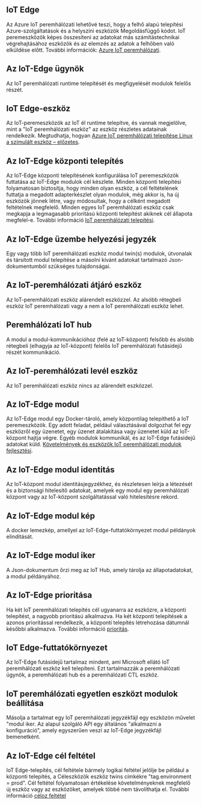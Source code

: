 ## <a name="iot-edge"></a>IoT Edge
Az Azure IoT peremhálózati lehetővé teszi, hogy a felhő alapú telepítési Azure-szolgáltatások és a helyszíni eszközök Megoldásfüggő kódot. IoT peremeszközök képes összesíteni az adatokat más számítástechnikai végrehajtásához eszközök és az elemzés az adatok a felhőben való elküldése előtt. További információk: [Azure IoT peremhálózati](https://docs.microsoft.com/en-us/azure/iot-edge/).

## <a name="iot-edge-agent"></a>Az IoT-Edge ügynök
Az IoT peremhálózati runtime telepítését és megfigyelését modulok felelős részét.

## <a name="iot-edge-device"></a>IoT Edge-eszköz
Az IoT-peremeszközök az IoT él runtime telepítve, és vannak megjelölve, mint a "IoT peremhálózati eszköz" az eszköz részletes adatainak rendelkezik. Megtudhatja, hogyan [Azure IoT peremhálózati telepítése Linux a szimulált eszköz – előzetes](https://docs.microsoft.com/en-us/azure/iot-edge/tutorial-simulate-device-linux).

## <a name="iot-edge-deployment"></a>Az IoT-Edge központi telepítés
Az IoT-Edge központi telepítésének konfigurálása IoT peremeszközök futtatása az IoT-Edge modulok cél készlete. Minden központi telepítési folyamatosan biztosítja, hogy minden olyan eszköz, a cél feltételének futtatja a megadott adapterkészlet olyan modulok, még akkor is, ha új eszközök jönnek létre, vagy módosultak, hogy a célként megadott feltételnek megfelelő. Minden egyes IoT peremhálózati eszköz csak megkapja a legmagasabb prioritású központi telepítést akiknek cél állapota megfelel-e. További információ [IoT peremhálózati telepítési](https://docs.microsoft.com/en-us/azure/iot-edge/module-deployment-monitoring).

## <a name="iot-edge-deployment-manifest"></a>Az IoT-Edge üzembe helyezési jegyzék
Egy vagy több IoT peremhálózati eszköz modul twin(s) modulok, útvonalak és társított modul telepítése a másolni kívánt adatokat tartalmazó Json-dokumentumból szükséges tulajdonságai.

## <a name="iot-edge-gateway-device"></a>Az IoT-peremhálózati átjáró eszköz
Az IoT-peremhálózati eszköz alárendelt eszközzel. Az alsóbb rétegbeli eszköz IoT peremhálózati vagy a nem a IoT peremhálózati eszköz lehet.

## <a name="iot-edge-hub"></a>Peremhálózati IoT hub
A modul a modul-kommunikációhoz (felé az IoT-központ) felsőbb és alsóbb rétegbeli (elhagyja az IoT-központ) felelős IoT peremhálózati futásidejű részét kommunikáció. 

## <a name="iot-edge-leaf-device"></a>Az IoT-peremhálózati levél eszköz
Az IoT peremhálózati eszköz nincs az alárendelt eszközzel. 

## <a name="iot-edge-module"></a>Az IoT-Edge modul
Az IoT-Edge modul egy Docker-tároló, amely központilag telepíthető a IoT peremeszközök. Egy adott feladat, például választásával dolgozhat fel egy eszközről egy üzenetet, egy üzenet átalakítása vagy üzenetet küld az IoT-központ hajtja végre. Egyéb modulok kommunikál, és az IoT-Edge futásidejű adatokat küld. [Követelmények és eszközök IoT peremhálózati modulok fejlesztési](https://docs.microsoft.com/en-us/azure/iot-edge/module-development).

## <a name="iot-edge-module-identity"></a>Az IoT-Edge modul identitás
Az IoT-központ modul identitásjegyzékhez, és részletesen leírja a létezését és a biztonsági hitelesítő adatokat, amelyek egy modul egy peremhálózati központ vagy az IoT-központ szolgáltatással való hitelesítésre rekord.

## <a name="iot-edge-module-image"></a>Az IoT-Edge modul kép
A docker lemezkép, amellyel az IoT-Edge-futtatókörnyezet modul példányok elindítását.

## <a name="iot-edge-module-twin"></a>Az IoT-Edge modul iker
A Json-dokumentum őrzi meg az IoT Hub, amely tárolja az állapotadatokat, a modul példányához.

## <a name="iot-edge-priority"></a>Az IoT-Edge prioritása
Ha két IoT peremhálózati telepítés cél ugyanarra az eszközre, a központi telepítést, a nagyobb prioritású alkalmazva. Ha két központi telepítések a azonos prioritással rendelkezik, a központi telepítés létrehozása dátumnál későbbi alkalmazva. További információ [prioritás](https://docs.microsoft.com/en-us/azure/iot-edge/module-deployment-monitoring#priority).

## <a name="iot-edge-runtime"></a>IoT Edge-futtatókörnyezet
Az IoT-Edge futásidejű tartalmaz mindent, ami Microsoft ellátó IoT peremhálózati eszköz kell telepíteni. Ezt tartalmazzák a peremhálózati ügynök, a peremhálózati hub és a peremhálózati CTL eszköz.

## <a name="iot-edge-set-modules-to-a-single-device"></a>IoT peremhálózati egyetlen eszközt modulok beállítása
Másolja a tartalmat egy IoT peremhálózati jegyzékfájl egy eszközön művelet "modul iker. Az alapul szolgáló API egy általános "alkalmazni a konfiguráció", amely egyszerűen veszi az IoT-Edge jegyzékfájl bemenetként.

## <a name="iot-edge-target-condition"></a>Az IoT-Edge cél feltétel
IoT Edge-telepítés, cél feltétele bármely logikai feltétel jelölje be például a központi telepítés, a Céleszközök eszköz twins címkékre "tag.environment = prod". Cél feltétel folyamatosan értékelése követelményeknek megfelelő új eszköz vagy az eszközöket, amelyek többé nem távolíthatja el. További információ [céloz feltétel](https://docs.microsoft.com/en-us/azure/iot-edge/module-deployment-monitoring#target-condition)